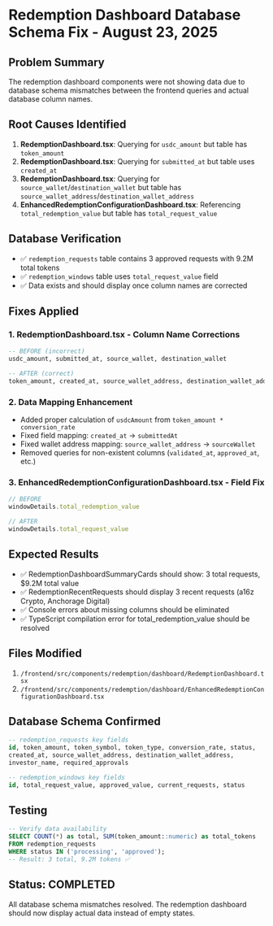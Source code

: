 # Redemption Dashboard Database Schema Fix - August 23, 2025

## Problem Summary
The redemption dashboard components were not showing data due to database schema mismatches between the frontend queries and actual database column names.

## Root Causes Identified
1. **RedemptionDashboard.tsx**: Querying for `usdc_amount` but table has `token_amount`
2. **RedemptionDashboard.tsx**: Querying for `submitted_at` but table uses `created_at`  
3. **RedemptionDashboard.tsx**: Querying for `source_wallet`/`destination_wallet` but table has `source_wallet_address`/`destination_wallet_address`
4. **EnhancedRedemptionConfigurationDashboard.tsx**: Referencing `total_redemption_value` but table has `total_request_value`

## Database Verification
- ✅ `redemption_requests` table contains 3 approved requests with 9.2M total tokens
- ✅ `redemption_windows` table uses `total_request_value` field
- ✅ Data exists and should display once column names are corrected

## Fixes Applied

### 1. RedemptionDashboard.tsx - Column Name Corrections
```sql
-- BEFORE (incorrect)
usdc_amount, submitted_at, source_wallet, destination_wallet

-- AFTER (correct) 
token_amount, created_at, source_wallet_address, destination_wallet_address
```

### 2. Data Mapping Enhancement
- Added proper calculation of `usdcAmount` from `token_amount * conversion_rate`
- Fixed field mapping: `created_at` → `submittedAt`
- Fixed wallet address mapping: `source_wallet_address` → `sourceWallet`
- Removed queries for non-existent columns (`validated_at`, `approved_at`, etc.)

### 3. EnhancedRedemptionConfigurationDashboard.tsx - Field Fix
```typescript
// BEFORE
windowDetails.total_redemption_value

// AFTER
windowDetails.total_request_value
```

## Expected Results
- ✅ RedemptionDashboardSummaryCards should show: 3 total requests, $9.2M total value
- ✅ RedemptionRecentRequests should display 3 recent requests (a16z Crypto, Anchorage Digital)
- ✅ Console errors about missing columns should be eliminated
- ✅ TypeScript compilation error for total_redemption_value should be resolved

## Files Modified
1. `/frontend/src/components/redemption/dashboard/RedemptionDashboard.tsx`
2. `/frontend/src/components/redemption/dashboard/EnhancedRedemptionConfigurationDashboard.tsx`

## Database Schema Confirmed
```sql
-- redemption_requests key fields
id, token_amount, token_symbol, token_type, conversion_rate, status, 
created_at, source_wallet_address, destination_wallet_address, 
investor_name, required_approvals

-- redemption_windows key fields  
id, total_request_value, approved_value, current_requests, status
```

## Testing
```sql
-- Verify data availability
SELECT COUNT(*) as total, SUM(token_amount::numeric) as total_tokens 
FROM redemption_requests 
WHERE status IN ('processing', 'approved');
-- Result: 3 total, 9.2M tokens ✅
```

## Status: COMPLETED
All database schema mismatches resolved. The redemption dashboard should now display actual data instead of empty states.